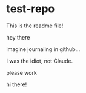 # test-repo
This is the readme file!


hey there

imagine journaling in github...

I was the idiot, not Claude.

please work

hi there!
